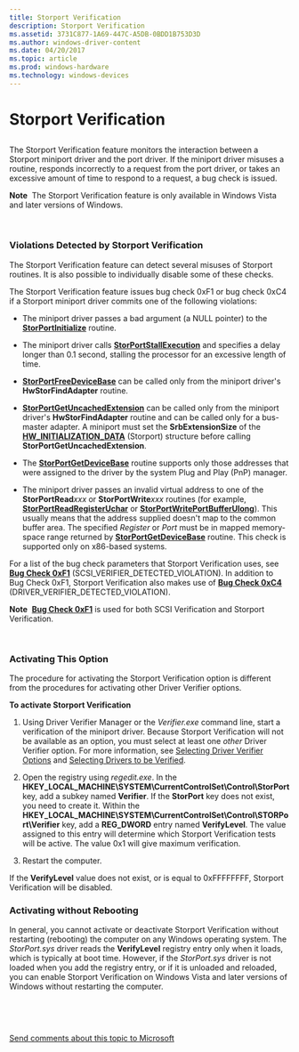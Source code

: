 ```yaml
---
title: Storport Verification
description: Storport Verification
ms.assetid: 3731C877-1A69-447C-A5DB-0BDD1B753D3D
ms.author: windows-driver-content
ms.date: 04/20/2017
ms.topic: article
ms.prod: windows-hardware
ms.technology: windows-devices
---
```


# Storport Verification


## <span id="ddk_storport_verification_tools"></span><span id="DDK_STORPORT_VERIFICATION_TOOLS"></span>


The Storport Verification feature monitors the interaction between a Storport miniport driver and the port driver. If the miniport driver misuses a routine, responds incorrectly to a request from the port driver, or takes an excessive amount of time to respond to a request, a bug check is issued.

**Note**  The Storport Verification feature is only available in Windows Vista and later versions of Windows.

 

### <span id="violations_detected_by_storport_verification"></span><span id="VIOLATIONS_DETECTED_BY_STORPORT_VERIFICATION"></span>Violations Detected by Storport Verification

The Storport Verification feature can detect several misuses of Storport routines. It is also possible to individually disable some of these checks.

The Storport Verification feature issues bug check 0xF1 or bug check 0xC4 if a Storport miniport driver commits one of the following violations:

-   The miniport driver passes a bad argument (a NULL pointer) to the [**StorPortInitialize**](https://msdn.microsoft.com/library/windows/hardware/ff567108) routine.

-   The miniport driver calls [**StorPortStallExecution**](https://msdn.microsoft.com/library/windows/hardware/ff567508) and specifies a delay longer than 0.1 second, stalling the processor for an excessive length of time.

-   [**StorPortFreeDeviceBase**](https://msdn.microsoft.com/library/windows/hardware/ff567061) can be called only from the miniport driver's **HwStorFindAdapter** routine.

-   [**StorPortGetUncachedExtension**](https://msdn.microsoft.com/library/windows/hardware/ff567103) can be called only from the miniport driver's **HwStorFindAdapter** routine and can be called only for a bus-master adapter. A miniport must set the **SrbExtensionSize** of the [**HW\_INITIALIZATION\_DATA**](https://msdn.microsoft.com/library/windows/hardware/ff557459) (Storport) structure before calling **StorPortGetUncachedExtension**.

-   The [**StorPortGetDeviceBase**](https://msdn.microsoft.com/library/windows/hardware/ff567080) routine supports only those addresses that were assigned to the driver by the system Plug and Play (PnP) manager.

-   The miniport driver passes an invalid virtual address to one of the **StorPortRead***xxx* or **StorPortWrite***xxx* routines (for example, [**StorPortReadRegisterUchar**](https://msdn.microsoft.com/library/windows/hardware/ff567483) or [**StorPortWritePortBufferUlong**](https://msdn.microsoft.com/library/windows/hardware/ff567517)). This usually means that the address supplied doesn't map to the common buffer area. The specified *Register* or *Port* must be in mapped memory-space range returned by [**StorPortGetDeviceBase**](https://msdn.microsoft.com/library/windows/hardware/ff567080) routine. This check is supported only on x86-based systems.

For a list of the bug check parameters that Storport Verification uses, see [**Bug Check 0xF1**](https://msdn.microsoft.com/library/windows/hardware/ff560365) (SCSI\_VERIFIER\_DETECTED\_VIOLATION). In addition to Bug Check 0xF1, Storport Verification also makes use of [**Bug Check 0xC4**](https://msdn.microsoft.com/library/windows/hardware/ff560187) (DRIVER\_VERIFIER\_DETECTED\_VIOLATION).

**Note**  [**Bug Check 0xF1**](https://msdn.microsoft.com/library/windows/hardware/ff560365) is used for both SCSI Verification and Storport Verification.

 

### <span id="activating_this_option"></span><span id="ACTIVATING_THIS_OPTION"></span>Activating This Option

The procedure for activating the Storport Verification option is different from the procedures for activating other Driver Verifier options.

**To activate Storport Verification**

1.  Using Driver Verifier Manager or the *Verifier.exe* command line, start a verification of the miniport driver. Because Storport Verification will not be available as an option, you must select at least one *other* Driver Verifier option. For more information, see [Selecting Driver Verifier Options](selecting-driver-verifier-options.md) and [Selecting Drivers to be Verified](selecting-drivers-to-be-verified.md).

2.  Open the registry using *regedit.exe*. In the **HKEY\_LOCAL\_MACHINE\\SYSTEM\\CurrentControlSet\\Control\\StorPort** key, add a subkey named **Verifier**. If the **StorPort** key does not exist, you need to create it. Within the **HKEY\_LOCAL\_MACHINE\\SYSTEM\\CurrentControlSet\\Control\\STORPort\\Verifier** key, add a **REG\_DWORD** entry named **VerifyLevel**. The value assigned to this entry will determine which Storport Verification tests will be active. The value 0x1 will give maximum verification.

3.  Restart the computer.

If the **VerifyLevel** value does not exist, or is equal to 0xFFFFFFFF, Storport Verification will be disabled.

### <span id="activating_without_rebooting"></span><span id="ACTIVATING_WITHOUT_REBOOTING"></span>Activating without Rebooting

In general, you cannot activate or deactivate Storport Verification without restarting (rebooting) the computer on any Windows operating system. The *StorPort.sys* driver reads the **VerifyLevel** registry entry only when it loads, which is typically at boot time. However, if the *StorPort.sys* driver is not loaded when you add the registry entry, or if it is unloaded and reloaded, you can enable Storport Verification on Windows Vista and later versions of Windows without restarting the computer.

 

 

[Send comments about this topic to Microsoft](mailto:wsddocfb@microsoft.com?subject=Documentation%20feedback%20[devtest\devtest]:%20Storport%20Verification%20%20RELEASE:%20%2811/17/2016%29&body=%0A%0APRIVACY%20STATEMENT%0A%0AWe%20use%20your%20feedback%20to%20improve%20the%20documentation.%20We%20don't%20use%20your%20email%20address%20for%20any%20other%20purpose,%20and%20we'll%20remove%20your%20email%20address%20from%20our%20system%20after%20the%20issue%20that%20you're%20reporting%20is%20fixed.%20While%20we're%20working%20to%20fix%20this%20issue,%20we%20might%20send%20you%20an%20email%20message%20to%20ask%20for%20more%20info.%20Later,%20we%20might%20also%20send%20you%20an%20email%20message%20to%20let%20you%20know%20that%20we've%20addressed%20your%20feedback.%0A%0AFor%20more%20info%20about%20Microsoft's%20privacy%20policy,%20see%20http://privacy.microsoft.com/default.aspx. "Send comments about this topic to Microsoft")





